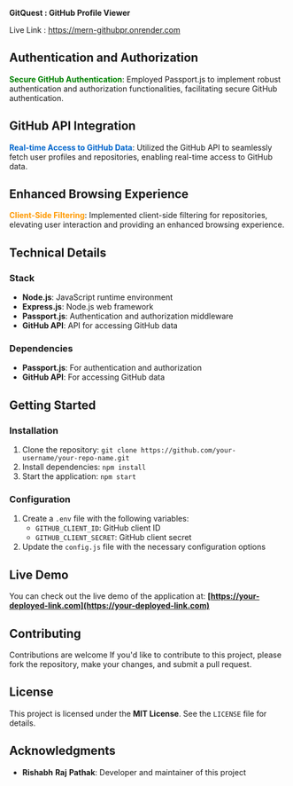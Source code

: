 **GitQuest : GitHub Profile Viewer**

Live Link : https://mern-githubpr.onrender.com

**Authentication and Authorization**
--------------------------------

<span style="color: #008000">**Secure GitHub Authentication**</span>: Employed Passport.js to implement robust authentication and authorization functionalities, facilitating secure GitHub authentication.

**GitHub API Integration**
-------------------------

<span style="color: #0066CC">**Real-time Access to GitHub Data**</span>: Utilized the GitHub API to seamlessly fetch user profiles and repositories, enabling real-time access to GitHub data.

**Enhanced Browsing Experience**
-----------------------------

<span style="color: #FF9900">**Client-Side Filtering**</span>: Implemented client-side filtering for repositories, elevating user interaction and providing an enhanced browsing experience.

**Technical Details**
--------------------

### **Stack**

* **Node.js**: JavaScript runtime environment
* **Express.js**: Node.js web framework
* **Passport.js**: Authentication and authorization middleware
* **GitHub API**: API for accessing GitHub data

### **Dependencies**

* **Passport.js**: For authentication and authorization
* **GitHub API**: For accessing GitHub data

**Getting Started**
-------------------

### **Installation**

1. Clone the repository: `git clone https://github.com/your-username/your-repo-name.git`
2. Install dependencies: `npm install`
3. Start the application: `npm start`

### **Configuration**

1. Create a `.env` file with the following variables:
	* `GITHUB_CLIENT_ID`: GitHub client ID
	* `GITHUB_CLIENT_SECRET`: GitHub client secret
2. Update the `config.js` file with the necessary configuration options

**Live Demo**
-------------

You can check out the live demo of the application at: **[https://your-deployed-link.com](https://your-deployed-link.com)**

**Contributing**
--------------

Contributions are welcome If you'd like to contribute to this project, please fork the repository, make your changes, and submit a pull request.

**License**
---------

This project is licensed under the **MIT License**. See the `LICENSE` file for details.

**Acknowledgments**
----------------

* **Rishabh** **Raj** **Pathak**: Developer and maintainer of this project
